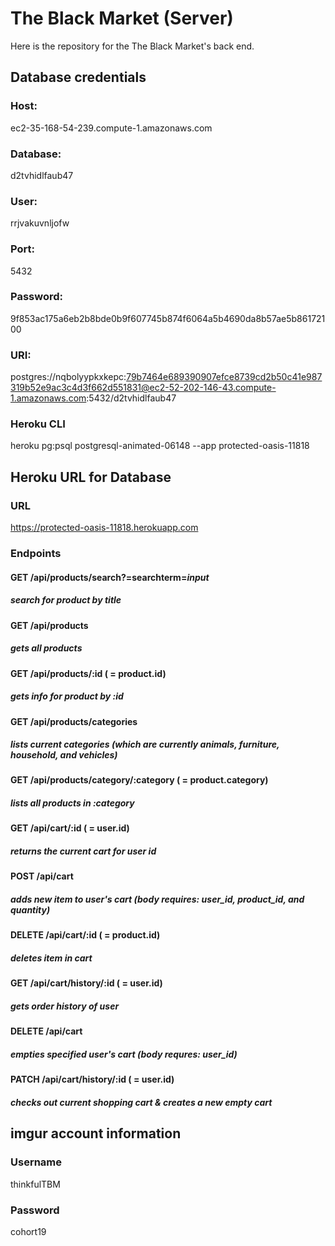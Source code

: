 # The Black Market (Server)

Here is the repository for the The Black Market's back end.  



## Database credentials

### Host:

ec2-35-168-54-239.compute-1.amazonaws.com
    
### Database:

d2tvhidlfaub47
    
### User:

rrjvakuvnljofw
    
### Port:

5432
    
### Password:

9f853ac175a6eb2b8bde0b9f607745b874f6064a5b4690da8b57ae5b86172100
    
### URI:

postgres://nqbolyypkxkepc:79b7464e689390907efce8739cd2b50c41e987319b52e9ac3c4d3f662d551831@ec2-52-202-146-43.compute-1.amazonaws.com:5432/d2tvhidlfaub47

### Heroku CLI

heroku pg:psql postgresql-animated-06148 --app protected-oasis-11818



## Heroku URL for Database

### URL

https://protected-oasis-11818.herokuapp.com

### Endpoints

#### GET /api/products/search?=searchterm=*input*

##### search for product by title

#### GET /api/products

##### gets all products

#### GET /api/products/:id ( = product.id)

##### gets info for product by :id

#### GET /api/products/categories

##### lists current categories (which are currently animals, furniture, household, and vehicles)

#### GET /api/products/category/:category ( = product.category)

##### lists all products in :category

#### GET /api/cart/:id ( = user.id)

##### returns the current cart for user id

#### POST /api/cart

##### adds new item to user's cart (body requires: user_id, product_id, and quantity)

#### DELETE /api/cart/:id ( = product.id)

##### deletes item in cart

#### GET /api/cart/history/:id ( = user.id)

##### gets order history of user

#### DELETE /api/cart

##### empties specified user's cart (body requres: user_id)

#### PATCH /api/cart/history/:id ( = user.id)

##### checks out current shopping cart & creates a new empty cart

    
    
## imgur account information

### Username

thinkfulTBM

### Password

cohort19
